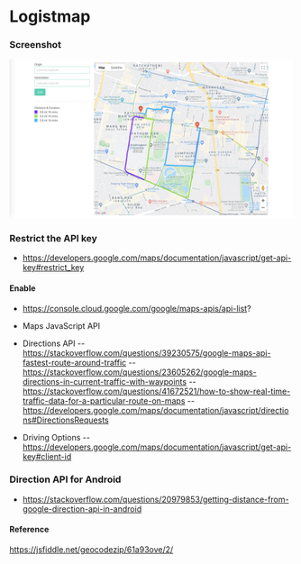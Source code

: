 # Logistmap

### Screenshot

![Preview](Screenshot.png)

### Restrict the API key

- https://developers.google.com/maps/documentation/javascript/get-api-key#restrict_key

#### Enable

- https://console.cloud.google.com/google/maps-apis/api-list?

- Maps JavaScript API
- Directions API
-- https://stackoverflow.com/questions/39230575/google-maps-api-fastest-route-around-traffic
-- https://stackoverflow.com/questions/23605262/google-maps-directions-in-current-traffic-with-waypoints
-- https://stackoverflow.com/questions/41672521/how-to-show-real-time-traffic-data-for-a-particular-route-on-maps
-- https://developers.google.com/maps/documentation/javascript/directions#DirectionsRequests

- Driving Options
-- https://developers.google.com/maps/documentation/javascript/get-api-key#client-id


### Direction API for Android

- https://stackoverflow.com/questions/20979853/getting-distance-from-google-direction-api-in-android


#### Reference

https://jsfiddle.net/geocodezip/61a93ove/2/